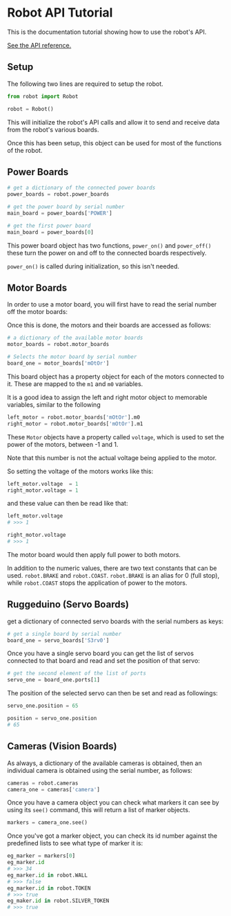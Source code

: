 # Robot API Tutorial
This is the documentation tutorial showing how to use the robot's API.

[See the API reference.](reference)

## Setup
The following two lines are required to setup the robot.

```python
from robot import Robot

robot = Robot()
```

This will initialize the robot's API calls and allow it to send and receive data from the robot's various boards.

Once this has been setup, this object can be used for most of the functions of the robot.

## Power Boards
```python
# get a dictionary of the connected power boards
power_boards = robot.power_boards

# get the power board by serial number
main_board = power_boards['POWER']

# get the first power board
main_board = power_boards[0]
```

This power board object has two functions, `power_on()` and `power_off()` these turn the power on and off to the connected boards respectively.

`power_on()` is called during initialization, so this isn't needed.

## Motor Boards
In order to use a motor board, you will first have to read the serial number off the motor boards:

Once this is done, the motors and their boards are accessed as follows:
```python
# a dictionary of the available motor boards
motor_boards = robot.motor_boards

# Selects the motor board by serial number
board_one = motor_boards['mOtOr']
```

This board object has a property object for each of the motors connected to it. These are mapped to the `m1` and `m0` variables.

It is a good idea to assign the left and right motor object to memorable variables, similar to the following
```python
left_motor = robot.motor_boards['mOtOr'].m0
right_motor = robot.motor_boards['mOtOr'].m1
```

These `Motor` objects have a property called `voltage`, which is used to set the power of the motors, between -1 and 1.

Note that this number is not the actual voltage being applied to the motor.

So setting the voltage of the motors works like this:
```python
left_motor.voltage  = 1
right_motor.voltage = 1
```

and these value can then be read like that:
```python
left_motor.voltage
# >>> 1

right_motor.voltage
# >>> 1
```

The motor board would then apply full power to both motors.

In addition to the numeric values, there are two text constants that can be used. `robot.BRAKE` and `robot.COAST`.
`robot.BRAKE` is an alias for 0 (full stop), while `robot.COAST` stops the application of power to the motors.

## Ruggeduino (Servo Boards)

get a dictionary of connected servo boards with the serial numbers as keys:
```python
# get a single board by serial number
board_one = servo_boards['S3rv0']
```

Once you have a single servo board you can get the list of servos connected to that board and read and set the position of that servo:
```python
# get the second element of the list of ports
servo_one = board_one.ports[1]
```

The position of the selected servo can then be set and read as followings:
```python
servo_one.position = 65

position = servo_one.position
# 65
```

## Cameras (Vision Boards)
As always, a dictionary of the available cameras is obtained, then an individual camera is obtained using the serial number, as follows:

```python
cameras = robot.cameras
camera_one = cameras['camera']
```

Once you have a camera object you can check what markers it can see by using its `see()` command, this will return a list of marker objects.
```python
markers = camera_one.see()
```

Once you've got a marker object, you can check its id number against the predefined lists to see what type of marker it is:
```python
eg_marker = markers[0]
eg_marker.id
# >>> 34
eg_marker.id in robot.WALL
# >>> false
eg_marker.id in robot.TOKEN
# >>> true
eg_maker.id in robot.SILVER_TOKEN
# >>> true
```
